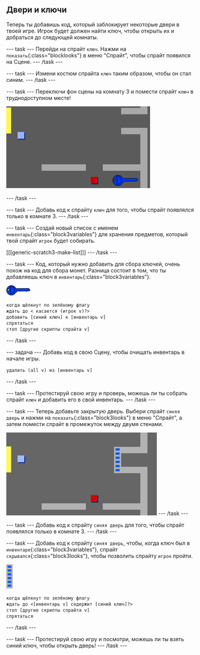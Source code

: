 ## Двери и ключи

Теперь ты добавишь код, который заблокирует некоторые двери в твоей игре. Игрок будет должен найти ключ, чтобы открыть их и добраться до следующей комнаты.

\--- task \--- Перейди на спрайт `ключ`. Нажми на `показать`{:class="blocklooks"} в меню "Спрайт", чтобы спрайт появился на Сцене. \--- /task \---

\--- task \--- Измени костюм спрайта `ключ` таким образом, чтобы он стал синим. \--- /task \---

\--- task \--- Переключи фон сцены на комнату 3 и помести спрайт `ключ` в труднодоступном месте!

![screenshot](images/world-key.png)

\--- /task \---

\--- task \--- Добавь код к спрайту `ключ` для того, чтобы спрайт появлялся только в комнате 3. \--- /task \---

\--- task \--- Создай новый список с именем `инвентарь`{:class="block3variables"} для хранения предметов, который твой спрайт `игрок` будет собирать.

[[[generic-scratch3-make-list]]] \--- /task \---

\--- task \--- Код, который нужно добавить для сбора ключей, очень похож на код для сбора монет. Разница состоит в том, что ты добавляешь ключ в `инвентарь`{:class="block3variables"}.

![key](images/key.png)

```blocks3
когда щёлкнут по зелёному флагу
ждать до < касается (игрок v)?>
добавить [синий ключ] к [инвентарь v]
спрятаться
стоп [другие скрипты спрайта v]
```

\--- /task \---

\--- задача \--- Добавь код в свою Сцену, чтобы очищать инвентарь в начале игры.

```blocks3
удалить (all v) из [инвентарь v]
```

\--- /task \---

\--- task \--- Протестируй свою игру и проверь, можешь ли ты собрать спрайт `ключ` и добавить его в свой инвентарь. \--- /task \---

\--- task \--- Теперь добавьте закрытую дверь. Выбери спрайт `синяя дверь` и нажми на `показать`{:class="block3looks"} в меню "Спрайт", а затем помести спрайт в промежуток между двумя стенами.

![screenshot](images/world-door.png) \--- /task \---

\--- task \--- Добавь код к спрайту `синяя дверь` для того, чтобы спрайт появлялся только в комнате 3. \--- /task \---

\--- task \--- Добавь код к спрайту `синяя дверь`, чтобы, когда ключ был в `инвентаре`{:class="block3variables"}, спрайт `скрывался`{:class="block3looks"}, чтобы позволить спрайту `игрок` пройти.

![door](images/door.png)

```blocks3
когда щёлкнут по зелёному флагу
ждать до <[инвентарь v] содержит [синий ключ]?>
стоп [другие скрипты спрайта v]
спрятаться
```

\--- /task \---

\--- task \--- Протестируй свою игру и посмотри, можешь ли ты взять синий ключ, чтобы открыть дверь! \--- /task \---
